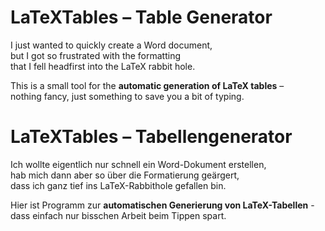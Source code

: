# LaTeXTables – Table Generator

I just wanted to quickly create a Word document,  
but I got so frustrated with the formatting  
that I fell headfirst into the LaTeX rabbit hole.

This is a small tool for the **automatic generation of LaTeX tables** –  
nothing fancy, just something to save you a bit of typing.


# LaTeXTables – Tabellengenerator 

Ich wollte eigentlich nur schnell ein Word-Dokument erstellen,  
hab mich dann aber so über die Formatierung geärgert,  
dass ich ganz tief ins LaTeX-Rabbithole gefallen bin. 

Hier ist Programm zur **automatischen Generierung von LaTeX-Tabellen** -  
dass einfach nur bisschen Arbeit beim Tippen spart. 


